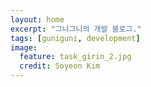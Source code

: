 ```yaml
---
layout: home
excerpt: "그니그니의 개발 블로그."
tags: [guniguni, development]
image:
  feature: task_girin_2.jpg
  credit: Soyeon Kim
---
```

